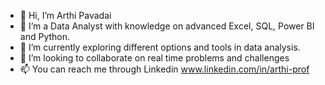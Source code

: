 - 👋 Hi, I’m Arthi Pavadai
- 👀 I’m a Data Analyst with knowledge on advanced Excel, SQL, Power BI and Python.
- 🌱 I’m currently exploring different options and tools in data analysis.
- 💞️ I’m looking to collaborate on real time problems and challenges
- 📫 You can reach me through Linkedin www.linkedin.com/in/arthi-prof


<!---
arthi-pavadai/arthi-pavadai is a ✨ special ✨ repository because its `README.md` (this file) appears on your GitHub profile.
You can click the Preview link to take a look at your changes.
--->

